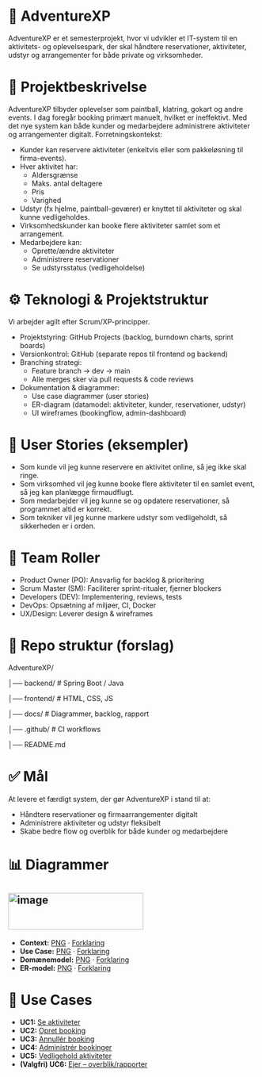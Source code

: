 # 🎯 AdventureXP 
AdventureXP er et semesterprojekt, hvor vi udvikler et IT-system til en aktivitets- og oplevelsespark, der skal håndtere reservationer, aktiviteter, udstyr og arrangementer for både private og virksomheder.

# 📌 Projektbeskrivelse

AdventureXP tilbyder oplevelser som paintball, klatring, gokart og andre events. I dag foregår booking primært manuelt, hvilket er ineffektivt. Med det nye system kan både kunder og medarbejdere administrere aktiviteter og arrangementer digitalt.
Forretningskontekst:
- Kunder kan reservere aktiviteter (enkeltvis eller som pakkeløsning til firma-events).
- Hver aktivitet har:
  - Aldersgrænse
  - Maks. antal deltagere
  - Pris
  - Varighed
 - Udstyr (fx hjelme, paintball-geværer) er knyttet til aktiviteter og skal kunne vedligeholdes.
 - Virksomhedskunder kan booke flere aktiviteter samlet som et arrangement.
 - Medarbejdere kan:
   - Oprette/ændre aktiviteter
   - Administrere reservationer
   - Se udstyrsstatus (vedligeholdelse)
  
# ⚙️ Teknologi & Projektstruktur
Vi arbejder agilt efter Scrum/XP-principper.

- Projektstyring: GitHub Projects (backlog, burndown charts, sprint boards)
- Versionkontrol: GitHub (separate repos til frontend og backend)
- Branching strategi:
  - Feature branch → dev → main
  - Alle merges sker via pull requests & code reviews
- Dokumentation & diagrammer:
  - Use case diagrammer (user stories)
  - ER-diagram (datamodel: aktiviteter, kunder, reservationer, udstyr)
  - UI wireframes (bookingflow, admin-dashboard)

# 📝 User Stories (eksempler)
- Som kunde vil jeg kunne reservere en aktivitet online, så jeg ikke skal ringe.
- Som virksomhed vil jeg kunne booke flere aktiviteter til en samlet event, så jeg kan planlægge firmaudflugt.
- Som medarbejder vil jeg kunne se og opdatere reservationer, så programmet altid er korrekt.
- Som tekniker vil jeg kunne markere udstyr som vedligeholdt, så sikkerheden er i orden.

# 👥 Team Roller
- Product Owner (PO): Ansvarlig for backlog & prioritering
- Scrum Master (SM): Faciliterer sprint-ritualer, fjerner blockers
- Developers (DEV): Implementering, reviews, tests
- DevOps: Opsætning af miljøer, CI, Docker
- UX/Design: Leverer design & wireframes

# 📂 Repo struktur (forslag)
AdventureXP/

│── backend/ # Spring Boot / Java

│── frontend/ # HTML, CSS, JS

│── docs/ # Diagrammer, backlog, rapport

│── .github/ # CI workflows

│── README.md

# ✅ Mål
At levere et færdigt system, der gør AdventureXP i stand til at:
- Håndtere reservationer og firmaarrangementer digitalt
- Administrere aktiviteter og udstyr fleksibelt
- Skabe bedre flow og overblik for både kunder og medarbejdere


# 📊 Diagrammer 
## <img width="273" height="74" alt="image" src="https://github.com/user-attachments/assets/85ca070b-a3c6-43f2-b1f4-0771dfcee952"/>

- **Context:** [PNG](docs/diagrams/context/context.png) · [Forklaring](docs/diagrams/context/context.md)
- **Use Case:** [PNG](docs/diagrams/usecase/usecase_adventureXP.png) · [Forklaring](docs/diagrams/usecase/usecase.md)
- **Domænemodel:** [PNG](docs/diagrams/domain/domainmodel_adventure_mvp.png) · [Forklaring](docs/diagrams/domain/domain.md)
- **ER-model:** [PNG](docs/diagrams/erd/erd_AdventureXP.png) · [Forklaring](docs/diagrams/er/er.md)


# 💼 Use Cases
- **UC1:** [Se aktiviteter](docs/diagrams/usecases/UC1_se_aktiviteter.md)
- **UC2:** [Opret booking](docs/diagrams/usecases/UC2_opret_booking.md)
- **UC3:** [Annullér booking](docs/diagrams/usecases/UC3_annuller_booking.md)
- **UC4:** [Administrér bookinger](docs/diagrams/usecases/UC4_administraer_bookinger.md)
- **UC5:** [Vedligehold aktiviteter](docs/diagrams/usecases/UC5_vedligehold_aktiviteter.md)
- **(Valgfri) UC6:** [Ejer – overblik/rapporter](docs/diagrams/usecases/UC6_ejer_overblik.md)

